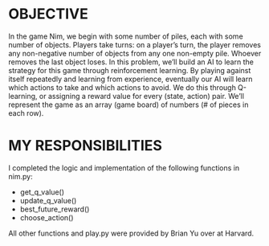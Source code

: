 # OBJECTIVE
In the game Nim, we begin with some number of piles, each with some number of objects. 
Players take turns: on a player’s turn, the player removes any non-negative number of objects from any one non-empty pile. Whoever removes the last object loses.
In this problem, we’ll build an AI to learn the strategy for this game through reinforcement learning. 
By playing against itself repeatedly and learning from experience, eventually our AI will learn which actions to take and which actions to avoid.
We do this through Q-learning, or assigning a reward value for every (state, action) pair.
We’ll represent the game as an array (game board) of numbers (# of pieces in each row). 

# MY RESPONSIBILITIES
I completed the logic and implementation of the following functions in nim.py:
- get_q_value() 
- update_q_value() 
- best_future_reward() 
- choose_action()

All other functions and play.py were provided by Brian Yu over at Harvard. 
